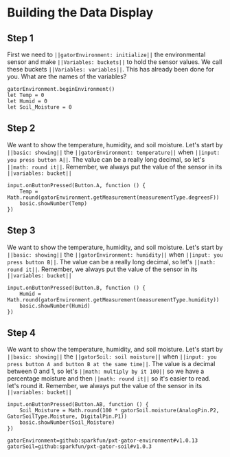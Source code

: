 # Building the Data Display

## Step 1
First we need to ``||gatorEnvironment: initialize||`` the environmental sensor and make 
``||Variables: buckets||`` to hold the sensor values. We call these buckets 
``||Variables: variables||``. This has already been done for you. 
What are the names of the variables?

```template
gatorEnvironment.beginEnvironment()
let Temp = 0
let Humid = 0
let Soil_Moisture = 0
```

## Step 2
We want to show the temperature, humidity, and soil moisture. Let's start by ``||basic: showing||``
the ``||gatorEnvironment: temperature||`` when ``||input: you press button A||``. The value can be a really long decimal, so 
let's ``||math: round it||``. Remember, we always put the value of the sensor in its ``||variables: bucket||``

```blocks
input.onButtonPressed(Button.A, function () {
    Temp = Math.round(gatorEnvironment.getMeasurement(measurementType.degreesF))
    basic.showNumber(Temp)
})
```

## Step 3
We want to show the temperature, humidity, and soil moisture. Let's start by ``||basic: showing||``
the ``||gatorEnvironment: humidity||`` when ``||input: you press button B||``. 
The value can be a really long decimal, so let's ``||math: round it||``. 
Remember, we always put the value of the sensor in its ``||variables: bucket||``

```blocks
input.onButtonPressed(Button.B, function () {
    Humid = Math.round(gatorEnvironment.getMeasurement(measurementType.humidity))
    basic.showNumber(Humid)
})
```

## Step 4
We want to show the temperature, humidity, and soil moisture. Let's start by ``||basic: showing||``
the ``||gatorSoil: soil moisture||`` when ``||input: you press button A and button B at the same time||``. 
The value is a decimal between 0 and 1, so let's ``||math: multiply by it 100||`` 
so we have a percentage moisture and then ``||math: round it||`` so it's easier to read.
let's round it. Remember, we always put the value of the sensor in its ``||variables: bucket||``

```blocks
input.onButtonPressed(Button.AB, function () {
    Soil_Moisture = Math.round(100 * gatorSoil.moisture(AnalogPin.P2, GatorSoilType.Moisture, DigitalPin.P1))
    basic.showNumber(Soil_Moisture)
})
```
    
```package
gatorEnvironment=github:sparkfun/pxt-gator-environment#v1.0.13
gatorSoil=github:sparkfun/pxt-gator-soil#v1.0.3
```

